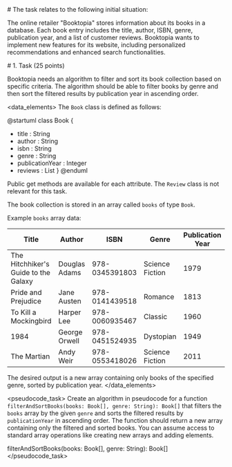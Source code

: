 <scenario>
# The task relates to the following initial situation:

The online retailer "Booktopia" stores information about its books in a database.  Each book entry includes the title, author, ISBN, genre, publication year, and a list of customer reviews.  Booktopia wants to implement new features for its website, including personalized recommendations and enhanced search functionalities.
</scenario>

<problem>
# 1. Task (25 points)

Booktopia needs an algorithm to filter and sort its book collection based on specific criteria. The algorithm should be able to filter books by genre and then sort the filtered results by publication year in ascending order.
</problem>

<data_elements>
The `Book` class is defined as follows:

@startuml
class Book {
- title : String
- author : String
- isbn : String
- genre : String
- publicationYear : Integer
- reviews : List<Review>
}
@enduml

Public get methods are available for each attribute.  The `Review` class is not relevant for this task.

The book collection is stored in an array called `books` of type `Book`.

Example `books` array data:

| Title | Author | ISBN | Genre | Publication Year |
|---|---|---|---|---|
| The Hitchhiker's Guide to the Galaxy | Douglas Adams | 978-0345391803 | Science Fiction | 1979 |
| Pride and Prejudice | Jane Austen | 978-0141439518 | Romance | 1813 |
| To Kill a Mockingbird | Harper Lee | 978-0060935467 | Classic | 1960 |
| 1984 | George Orwell | 978-0451524935 | Dystopian | 1949 |
| The Martian | Andy Weir | 978-0553418026 | Science Fiction | 2011 |


The desired output is a new array containing only books of the specified genre, sorted by publication year.
</data_elements>

<pseudocode_task>
Create an algorithm in pseudocode for a function `filterAndSortBooks(books: Book[], genre: String): Book[]` that filters the `books` array by the given `genre` and sorts the filtered results by `publicationYear` in ascending order.  The function should return a new array containing only the filtered and sorted books.  You can assume access to standard array operations like creating new arrays and adding elements.

filterAndSortBooks(books: Book[], genre: String): Book[]
</pseudocode_task>